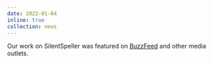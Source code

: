 ```yaml
---
date: 2022-01-04
inline: true
collection: news
---
```

Our work on SilentSpeller was featured on [BuzzFeed](https://www.buzzfeednews.com/article/richardnieva/google-glass-creator-is-experimenting-with-a-smart-retainer) and other media outlets.
